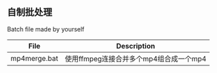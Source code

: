 自制批处理
---
Batch file made by yourself


| File | Description |
|  ----  | ----  |
| mp4merge.bat | 使用ffmpeg连接合并多个mp4组合成一个mp4 |
